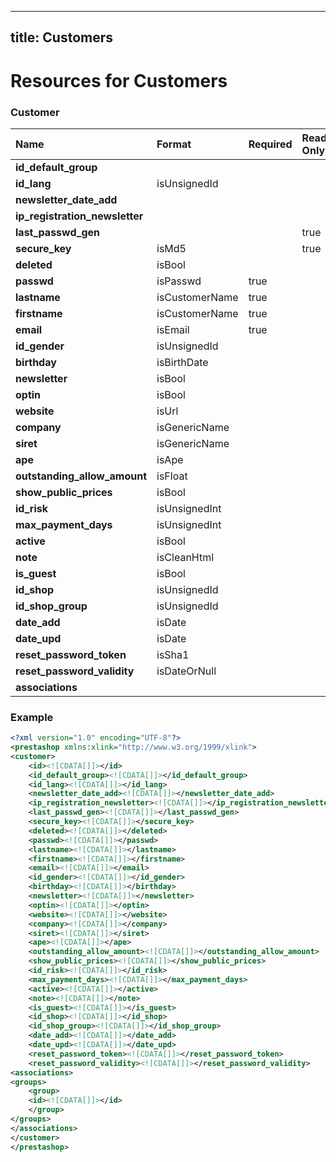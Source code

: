 
---
title: Customers
---

# Resources for Customers


### Customer

|              Name              |     Format     | Required | Read Only | Max size | Not filterable | Description |
| :----------------------------- | :------------- | :------- | :-------- | :------- | :------------- | :---------- |
| **id_default_group**           |                |          |           |          |                |             |
| **id_lang**                    | isUnsignedId   |          |           |          |                |             |
| **newsletter_date_add**        |                |          |           |          |                |             |
| **ip_registration_newsletter** |                |          |           |          |                |             |
| **last_passwd_gen**            |                |          | true      |          |                |             |
| **secure_key**                 | isMd5          |          | true      |          |                |             |
| **deleted**                    | isBool         |          |           |          |                |             |
| **passwd**                     | isPasswd       | true     |           | 255      |                |             |
| **lastname**                   | isCustomerName | true     |           | 255      |                |             |
| **firstname**                  | isCustomerName | true     |           | 255      |                |             |
| **email**                      | isEmail        | true     |           | 255      |                |             |
| **id_gender**                  | isUnsignedId   |          |           |          |                |             |
| **birthday**                   | isBirthDate    |          |           |          |                |             |
| **newsletter**                 | isBool         |          |           |          |                |             |
| **optin**                      | isBool         |          |           |          |                |             |
| **website**                    | isUrl          |          |           |          |                |             |
| **company**                    | isGenericName  |          |           |          |                |             |
| **siret**                      | isGenericName  |          |           |          |                |             |
| **ape**                        | isApe          |          |           |          |                |             |
| **outstanding_allow_amount**   | isFloat        |          |           |          |                |             |
| **show_public_prices**         | isBool         |          |           |          |                |             |
| **id_risk**                    | isUnsignedInt  |          |           |          |                |             |
| **max_payment_days**           | isUnsignedInt  |          |           |          |                |             |
| **active**                     | isBool         |          |           |          |                |             |
| **note**                       | isCleanHtml    |          |           | 65000    |                |             |
| **is_guest**                   | isBool         |          |           |          |                |             |
| **id_shop**                    | isUnsignedId   |          |           |          |                |             |
| **id_shop_group**              | isUnsignedId   |          |           |          |                |             |
| **date_add**                   | isDate         |          |           |          |                |             |
| **date_upd**                   | isDate         |          |           |          |                |             |
| **reset_password_token**       | isSha1         |          |           | 40       |                |             |
| **reset_password_validity**    | isDateOrNull   |          |           |          |                |             |
| **associations**               |                |          |           |          |                |             |


### Example

```xml
<?xml version="1.0" encoding="UTF-8"?>
<prestashop xmlns:xlink="http://www.w3.org/1999/xlink">
<customer>
	<id><![CDATA[]]></id>
	<id_default_group><![CDATA[]]></id_default_group>
	<id_lang><![CDATA[]]></id_lang>
	<newsletter_date_add><![CDATA[]]></newsletter_date_add>
	<ip_registration_newsletter><![CDATA[]]></ip_registration_newsletter>
	<last_passwd_gen><![CDATA[]]></last_passwd_gen>
	<secure_key><![CDATA[]]></secure_key>
	<deleted><![CDATA[]]></deleted>
	<passwd><![CDATA[]]></passwd>
	<lastname><![CDATA[]]></lastname>
	<firstname><![CDATA[]]></firstname>
	<email><![CDATA[]]></email>
	<id_gender><![CDATA[]]></id_gender>
	<birthday><![CDATA[]]></birthday>
	<newsletter><![CDATA[]]></newsletter>
	<optin><![CDATA[]]></optin>
	<website><![CDATA[]]></website>
	<company><![CDATA[]]></company>
	<siret><![CDATA[]]></siret>
	<ape><![CDATA[]]></ape>
	<outstanding_allow_amount><![CDATA[]]></outstanding_allow_amount>
	<show_public_prices><![CDATA[]]></show_public_prices>
	<id_risk><![CDATA[]]></id_risk>
	<max_payment_days><![CDATA[]]></max_payment_days>
	<active><![CDATA[]]></active>
	<note><![CDATA[]]></note>
	<is_guest><![CDATA[]]></is_guest>
	<id_shop><![CDATA[]]></id_shop>
	<id_shop_group><![CDATA[]]></id_shop_group>
	<date_add><![CDATA[]]></date_add>
	<date_upd><![CDATA[]]></date_upd>
	<reset_password_token><![CDATA[]]></reset_password_token>
	<reset_password_validity><![CDATA[]]></reset_password_validity>
<associations>
<groups>
	<group>
	<id><![CDATA[]]></id>
	</group>
</groups>
</associations>
</customer>
</prestashop>

```

